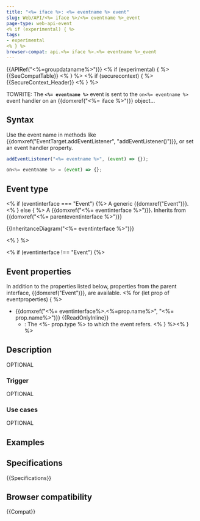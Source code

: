 ```yaml
---
title: "<%= iface %>: <%= eventname %> event"
slug: Web/API/<%= iface %>/<%= eventname %>_event
page-type: web-api-event
<% if (experimental) { %>
tags:
- experimental
<% } %>
browser-compat: api.<%= iface %>.<%= eventname %>_event
---
```

{{APIRef("<%=groupdataname%>")}}
<% if (experimental) { %>
{{SeeCompatTable}}
<% } %>
<% if (securecontext) { %>
{{SecureContext_Header}}
<% } %>

TOWRITE: The **`<%= eventname %>`** event is sent to the `on<%= eventname %>` event handler on an {{domxref("<%= iface %>")}} object…

## Syntax

Use the event name in methods like {{domxref("EventTarget.addEventListener", "addEventListener()")}}, or set an event handler property.

```js
addEventListener("<%= eventname %>", (event) => {});

on<%= eventname %> = (event) => {};
```

## Event type

<% if (eventinterface === "Event") {%>
A generic {{domxref("Event")}}.
<% } else { %>
A {{domxref("<%= eventinterface %>")}}. Inherits from {{domxref("<%= parenteventinterface %>")}}

{{InheritanceDiagram("<%= eventinterface %>")}}

<% } %>

<% if (eventinterface !== "Event") {%>
## Event properties

In addition to the properties listed below, properties from the parent interface, {{domxref("Event")}}, are available.
<% for (let prop of eventproperties) { %>
- {{domxref("<%= eventinterface%>.<%=prop.name%>", "<%= prop.name%>")}} {{ReadOnlyInline}}
  - : The <%- prop.type %> to which the event refers.
<% } %><% } %>

## Description

OPTIONAL

### Trigger

OPTIONAL

### Use cases

OPTIONAL

## Examples

## Specifications

{{Specifications}}

## Browser compatibility

{{Compat}}

